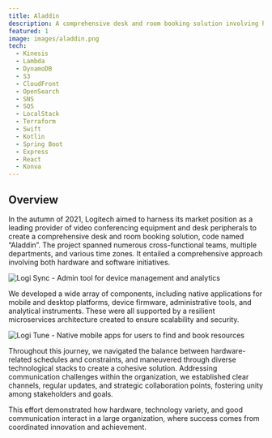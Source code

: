 ```yaml
---
title: Aladdin
description: A comprehensive desk and room booking solution involving hardware, software in a globally distributed team.
featured: 1
image: images/aladdin.png
tech:
  - Kinesis
  - Lambda
  - DynamoDB
  - S3
  - CloudFront
  - OpenSearch
  - SNS
  - SQS
  - LocalStack
  - Terraform
  - Swift
  - Kotlin
  - Spring Boot
  - Express
  - React
  - Konva
---
```


## Overview
In the autumn of 2021, Logitech aimed to harness its market position as a leading provider of video conferencing equipment and desk peripherals to create a comprehensive desk and room booking solution, code named “Aladdin”.
The project spanned numerous cross-functional teams, multiple departments, and various time zones. It entailed a comprehensive approach involving both hardware and software initiatives.

![Logi Sync - Admin tool for device management and analytics](images/logi1.webp)

We developed a wide array of components, including native applications for mobile and desktop platforms, device firmware, administrative tools, and analytical instruments. These were all supported by a resilient microservices architecture created to ensure scalability and security.

![Logi Tune - Native mobile apps for users to find and book resources](images/logi2.webp)

Throughout this journey, we navigated the balance between hardware-related schedules and constraints, and maneuvered through diverse technological stacks to create a cohesive solution.
Addressing communication challenges within the organization, we established clear channels, regular updates, and strategic collaboration points, fostering unity among stakeholders and goals.

This effort demonstrated how hardware, technology variety, and good communication interact in a large organization, where success comes from coordinated innovation and achievement.
